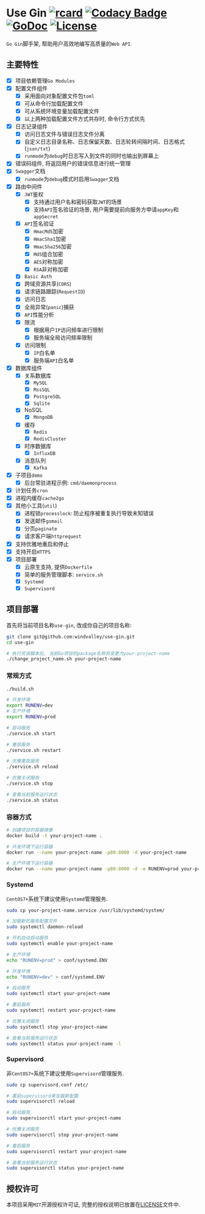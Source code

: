 # Use Gin [![rcard](https://goreportcard.com/badge/github.com/windvalley/use-gin)](https://goreportcard.com/report/github.com/windvalley/use-gin) [![Codacy Badge](https://app.codacy.com/project/badge/Grade/38d3eff769c14fecb01e91160e143727)](https://www.codacy.com/manual/windvalley/use-gin?utm_source=github.com&amp;utm_medium=referral&amp;utm_content=windvalley/use-gin&amp;utm_campaign=Badge_Grade) [![GoDoc](http://img.shields.io/badge/go-documentation-blue.svg?style=flat-square)](https://godoc.org/github.com/windvalley/use-gin) [![License](http://img.shields.io/badge/license-mit-blue.svg?style=flat-square)](LICENSE)

`Go Gin`脚手架, 帮助用户高效地编写高质量的`Web API`.

## 主要特性

- [x] 项目依赖管理`Go Modules`
- [x] 配置文件组件
  - [x] 采用面向对象配置文件包`toml`
  - [x] 可从命令行加载配置文件
  - [x] 可从系统环境变量加载配置文件
  - [x] 以上两种加载配置文件方式共存时, 命令行方式优先
- [x] 日志记录组件
  - [x] 访问日志文件与错误日志文件分离
  - [x] 自定义日志目录名称、日志保留天数、日志轮转间隔时间、日志格式(`json/txt`)
  - [x] `runmode`为`debug`时日志写入到文件的同时也输出到屏幕上
- [x] 错误码组件, 将返回用户的错误信息进行统一管理
- [x] `Swagger`文档
  - [x] `runmode`为`debug`模式时启用`Swagger`文档
- [x] 路由中间件
  - [x] `JWT`鉴权
    - [x] 支持通过用户名和密码获取`JWT`的场景
    - [x] 支持`API`签名验证的场景, 用户需要提前向服务方申请`appKey`和`appSecret`
  - [x] `API`签名验证
    - [x] `HmacMd5`加密
    - [x] `HmacSha1`加密
    - [x] `HmacSha256`加密
    - [x] `Md5`组合加密
    - [x] `AES`对称加密
    - [x] `RSA`非对称加密
  - [x] `Basic Auth`
  - [x] 跨域资源共享(`CORS`)
  - [x] 请求链路跟踪(`RequestID`)
  - [x] 访问日志
  - [x] 全局异常(`panic`)捕获
  - [x] `API`性能分析
  - [x] 限流
    - [x] 根据用户`IP`访问频率进行限制
    - [x] 服务端全局访问频率限制
  - [x] 访问限制
    - [x] `IP`白名单
    - [x] 服务端`API`白名单
- [x] 数据库组件
  - [x] 关系数据库
    - [x] `MySQL`
    - [x] `MssSQL`
    - [x] `PostgreSQL`
    - [x] `Sqlite`
  - [x] NoSQL
    - [x] `MongoDB`
  - [x] 缓存
    - [x] `Redis`
    - [x] `RedisCluster`
  - [x] 时序数据库
    - [x] `InfluxDB`
  - [x] 消息队列
    - [x] `Kafka`
- [x] 子项目`demo`
  - [x] 后台常驻进程示例: `cmd/daemonprocess`
- [x] 计划任务`cron`
- [x] 进程内缓存`cache2go`
- [x] 其他小工具(`util`)
  - [x] 进程锁`processlock`: 防止程序被重复执行导致未知错误
  - [x] 发送邮件`gomail`
  - [x] 分页`paginate`
  - [x] 请求客户端`httprequest`
- [x] 支持优雅地重启和停止
- [x] 支持开启`HTTPS`
- [x] 项目部署
  - [x] 云原生支持, 提供`Dockerfile`
  - [x] 简单的服务管理脚本: `service.sh`
  - [x] `Systemd`
  - [x] `Supervisord`

## 项目部署

首先将当前项目名称`use-gin`, 改成你自己的项目名称:

```bash
git clone git@github.com:windvalley/use-gin.git
cd use-gin

# 执行完该脚本后, 当前Go项目的package名称将变更为your-project-name
./change_project_name.sh your-project-name
```

### 常规方式

```bash
./build.sh

# 开发环境
export RUNENV=dev
# 生产环境
export RUNENV=prod

# 启动服务
./service.sh start

# 重启服务
./service.sh restart

# 优雅重启服务
./service.sh reload

# 优雅关闭服务
./service.sh stop

# 查看当前服务运行状态
./service.sh status
```

### 容器方式

```bash
# 创建项目的容器镜像
docker build -t your-project-name .

# 开发环境下运行容器
docker run --name your-project-name -p80:8000 -d your-project-name

# 生产环境下运行容器
docker run --name your-project-name -p80:8000 -d -e RUNENV=prod your-project-name
```

### Systemd

`CentOS7+`系统下建议使用`Systemd`管理服务.

```bash
sudo cp your-project-name.service /usr/lib/systemd/system/

# 加载新的服务配置文件
sudo systemctl daemon-reload

# 开机自动启动服务
sudo systemctl enable your-project-name

# 生产环境
echo "RUNENV=prod" > conf/systemd.ENV

# 开发环境
echo "RUNENV=dev" > conf/systemd.ENV

# 启动服务
sudo systemctl start your-project-name

# 重启服务
sudo systemctl restart your-project-name

# 优雅关闭服务
sudo systemctl stop your-project-name

# 查看当前服务运行状态
sudo systemctl status your-project-name -l
```

### Supervisord

非`CentOS7+`系统下建议使用`Supervisord`管理服务.

```bash
sudo cp supervisord.conf /etc/

# 重启supervisord来加载新配置
sudo supervisorctl reload

# 启动服务
sudo supervisorctl start your-project-name

# 优雅关闭服务
sudo supervisorctl stop your-project-name

# 重启服务
sudo supervisorctl restart your-project-name

# 查看当前服务运行状态
sudo supervisorctl status your-project-name
```

## 授权许可

本项目采用`MIT`开源授权许可证, 完整的授权说明已放置在[LICENSE](LICENSE)文件中.
